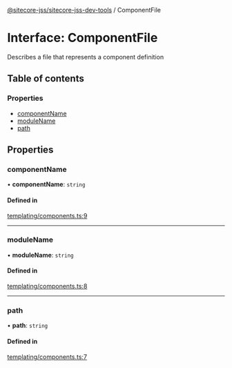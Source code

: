 [@sitecore-jss/sitecore-jss-dev-tools](../README.md) / ComponentFile

# Interface: ComponentFile

Describes a file that represents a component definition

## Table of contents

### Properties

- [componentName](ComponentFile.md#componentname)
- [moduleName](ComponentFile.md#modulename)
- [path](ComponentFile.md#path)

## Properties

### componentName

• **componentName**: `string`

#### Defined in

[templating/components.ts:9](https://github.com/Sitecore/jss/blob/4d50d04fc/packages/sitecore-jss-dev-tools/src/templating/components.ts#L9)

___

### moduleName

• **moduleName**: `string`

#### Defined in

[templating/components.ts:8](https://github.com/Sitecore/jss/blob/4d50d04fc/packages/sitecore-jss-dev-tools/src/templating/components.ts#L8)

___

### path

• **path**: `string`

#### Defined in

[templating/components.ts:7](https://github.com/Sitecore/jss/blob/4d50d04fc/packages/sitecore-jss-dev-tools/src/templating/components.ts#L7)
